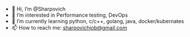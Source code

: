 - 👋 Hi, I’m @Sharpovich
- 👀 I’m interested in Performance testing, DevOps
- 🌱 I’m currently learning python, c/c++, golang, java, docker/kubernates
- 📫 How to reach me: sharpovichjob@gmail.com

<!---
Sharpovich/Sharpovich is a ✨ special ✨ repository because its `README.md` (this file) appears on your GitHub profile.
You can click the Preview link to take a look at your changes.
--->
